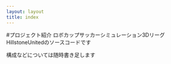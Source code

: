 ```yaml
---
layout: layout
title: index
---
```

#プロジェクト紹介
ロボカップサッカーシミュレーション3Dリーグ  
HillstoneUnitedのソースコードです  


構成などについては随時書き足します  
